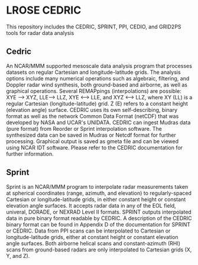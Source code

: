 # LROSE CEDRIC
This repository includes the CEDRIC, SPRINT, PPI, CEDIO, and GRID2PS tools for radar data analysis

## Cedric

An NCAR/MMM supported mesoscale data analysis program that processes datasets on regular Cartesian and longitude-latitude grids. The analysis options include many numerical operations such as algebraic, filtering, and Doppler radar wind synthesis, both ground-based and airborne, as well as graphical operations. Several REMAPpings (interpolations) are possible: XYE --> XYZ, LLE--> LLZ, XYE <--> LLE, and XYZ <--> LLZ, where XY (LL) is a regular Cartesian (longitude-latitude) grid. Z (E) refers to a constant height (elevation angle) surface. CEDRIC uses its own self-describing, binary format as well as the network Common Data Format (netCDF) that was developed by NASA and UCAR's UNIDATA. CEDRIC can ingest Mudras data (pure format) from Reorder or Sprint interpolation software. The synthesized data can be saved in Mudras or Netcdf format for further processing. Graphical output is saved as gmeta file and can be viewed using NCAR IDT software. Please refer to the CEDRIC documentation for further information.

## Sprint

Sprint is an NCAR/MMM program to interpolate radar measurements taken at spherical coordinates (range, azimuth, and elevation) to regularly-spaced Cartesian or longitude-latitude grids, in either constant height or constant elevation angle surfaces. It accepts radar data in any of the EOL field, univeral, DORADE, or NEXRAD Level II formats. SPRINT outputs interpolated data in pure binary format readable by CEDRIC. A description of the CEDRIC binary format can be found in Appendix D of the documentation for SPRINT or CEDRIC. Data from PPI scans can be interpolated to Cartesian or longitude-latitude grids, either at constant height or constant elevation angle surfaces. Both airborne helical scans and constant-azimuth (RHI) scans from ground-based radars are only interpolated to Cartesian grids (X, Y, and Z).
